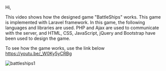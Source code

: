 
Hi,

This video shows how the designed game "BattleShips" works.
This game is implemented with Laravel framework.
In this game, the following languages and libraries are used.
PHP and Ajax are used to communicate with the server, and HTML, CSS, JavaScript, jQuery and Bootstrap have been used to design the game.

To see how the game works, use the link below
https://youtu.be/_W0Ky5yCRBg


![battleships1](https://user-images.githubusercontent.com/74821847/138692221-213ffbf4-8e08-43a5-b053-947c06994f37.JPG)
